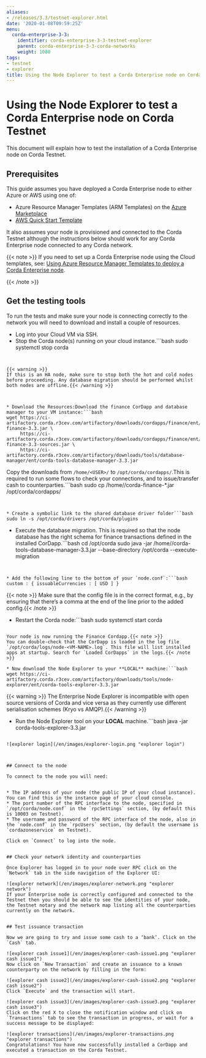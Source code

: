 ```yaml
---
aliases:
- /releases/3.3/testnet-explorer.html
date: '2020-01-08T09:59:25Z'
menu:
  corda-enterprise-3-3:
    identifier: corda-enterprise-3-3-testnet-explorer
    parent: corda-enterprise-3-3-corda-networks
    weight: 1080
tags:
- testnet
- explorer
title: Using the Node Explorer to test a Corda Enterprise node on Corda Testnet
---
```



# Using the Node Explorer to test a Corda Enterprise node on Corda Testnet

This document will explain how to test the installation of a Corda Enterprise node on Corda Testnet.


## Prerequisites

This guide assumes you have deployed a Corda Enterprise node to either Azure or AWS using one of:


* Azure Resource Manager Templates (ARM Templates) on the [Azure Marketplace](https://portal.azure.com/#blade/Microsoft_Azure_Marketplace/GalleryFeaturedMenuItemBlade/selectedMenuItemId/Blockchain_MP/resetMenuId/)
* [AWS Quick Start Template](https://aws.amazon.com/quickstart/)



It also assumes your node is provisioned and connected to the Corda Testnet although the instructions below should work
for any Corda Enterprise node connected to any Corda network.

{{< note >}}
If you need to set up a Corda Enterprise node using the Cloud templates, see: [Using Azure Resource Manager Templates to deploy a Corda Enterprise node](azure-template-guide.md).

{{< /note >}}

## Get the testing tools

To run the tests and make sure your node is connecting correctly to the network you will need to download and install a
couple of resources.


* Log into your Cloud VM via SSH.
* Stop the Corda node(s) running on your cloud instance.```bash
sudo systemctl stop corda
```


{{< warning >}}
If this is an HA node, make sure to stop both the hot and cold nodes before proceeding. Any database migration should be performed whilst both nodes are offline.{{< /warning >}}



* Download the Resources:Download the finance CorDapp and database manager to your VM instance:```bash
wget https://ci-artifactory.corda.r3cev.com/artifactory/downloads/cordapps/finance/ent/corda-finance-3.3.jar \
     https://ci-artifactory.corda.r3cev.com/artifactory/downloads/cordapps/finance/ent/corda-finance-3.3-sources.jar \
     https://ci-artifactory.corda.r3cev.com/artifactory/downloads/tools/database-manager/ent/corda-tools-database-manager-3.3.jar
```

Copy the downloads from `/home/<USER>/` to `/opt/corda/cordapps/`.This is required to run some flows to check your connections, and to issue/transfer cash to counterparties.```bash
sudo cp /home/<USER>/corda-finance-*.jar /opt/corda/cordapps/
```


* Create a symbolic link to the shared database driver folder```bash
sudo ln -s /opt/corda/drivers /opt/corda/plugins
```


* Execute the database migration. This is required so that the node database has the right schema for finance transactions defined in the installed CorDapp.```bash
cd /opt/corda
sudo java -jar /home/<USER>/corda-tools-database-manager-3.3.jar --base-directory /opt/corda --execute-migration
```


* Add the following line to the bottom of your `node.conf`:```bash
custom : { issuableCurrencies : [ USD ] }
```

{{< note >}}
Make sure that the config file is in the correct format, e.g., by ensuring that there’s a comma at the end of the line prior to the added config.{{< /note >}}

* Restart the Corda node:```bash
sudo systemctl start corda
```

Your node is now running the Finance Cordapp.{{< note >}}
You can double-check that the CorDapp is loaded in the log file `/opt/corda/logs/node-<VM-NAME>.log`. This file will list installed apps at startup. Search for `Loaded CorDapps` in the logs.{{< /note >}}

* Now download the Node Explorer to your **LOCAL** machine:```bash
wget https://ci-artifactory.corda.r3cev.com/artifactory/downloads/tools/node-explorer/ent/corda-tools-explorer-3.3.jar
```


{{< warning >}}
The Enterprise Node Explorer is incompatible with open source versions of Corda and vice versa as they currently use different serialisation schemes (Kryo vs AMQP).{{< /warning >}}



* Run the Node Explorer tool on your **LOCAL** machine.```bash
java -jar corda-tools-explorer-3.3.jar
```

![explorer login](/en/images/explorer-login.png "explorer login")



## Connect to the node

To connect to the node you will need:


* The IP address of your node (the public IP of your cloud instance). You can find this in the instance page of your cloud console.
* The port number of the RPC interface to the node, specified in `/opt/corda/node.conf` in the `rpcSettings` section, (by default this is 10003 on Testnet).
* The username and password of the RPC interface of the node, also in the `node.conf` in the `rpcUsers` section, (by default the username is `cordazoneservice` on Testnet).

Click on `Connect` to log into the node.


## Check your network identity and counterparties

Once Explorer has logged in to your node over RPC click on the `Network` tab in the side navigation of the Explorer UI:

![explorer network](/en/images/explorer-network.png "explorer network")
If your Enterprise node is correctly configured and connected to the Testnet then you should be able to see the identities of your node, the Testnet notary and the network map listing all the counterparties currently on the network.


## Test issuance transaction

Now we are going to try and issue some cash to a ‘bank’. Click on the `Cash` tab.

![explorer cash issue1](/en/images/explorer-cash-issue1.png "explorer cash issue1")
Now click on `New Transaction` and create an issuance to a known counterparty on the network by filling in the form:

![explorer cash issue2](/en/images/explorer-cash-issue2.png "explorer cash issue2")
Click `Execute` and the transaction will start.

![explorer cash issue3](/en/images/explorer-cash-issue3.png "explorer cash issue3")
Click on the red X to close the notification window and click on `Transactions` tab to see the transaction in progress, or wait for a success message to be displayed:

![explorer transactions](/en/images/explorer-transactions.png "explorer transactions")
Congratulations! You have now successfully installed a CorDapp and executed a transaction on the Corda Testnet.

